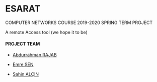 # ESARAT

COMPUTER NETWORKS COURSE 2019-2020 SPRING TERM PROJECT

A remote Access tool (we hope it to be)

#### PROJECT TEAM
* [Abdurrahman RAJAB](https://https://github.com/a0m0rajab.html)

* [Emre ŞEN](https://github.com/eemmresen.html)

* [Şahin ALÇIN](https://github.com/sahinalcin.html)
